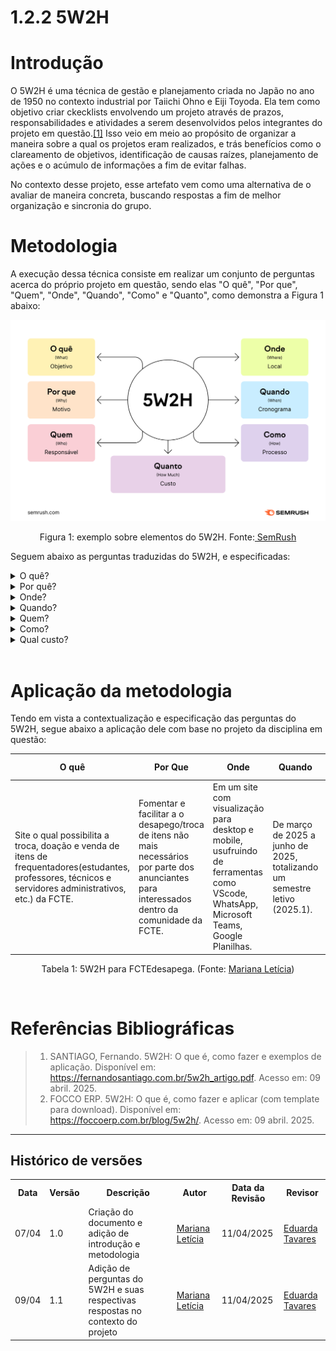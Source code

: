 # 1.2.2 5W2H

# Introdução

O 5W2H é uma técnica de gestão e planejamento criada no Japão no ano de 1950 no contexto industrial por Taiichi Ohno e Eiji Toyoda. Ela tem como objetivo criar ckecklists envolvendo um projeto através de prazos, responsabilidades e atividades a serem desenvolvidos pelos integrantes do projeto em questão.[[1]](#referências-bibliográficas) Isso veio em meio ao propósito de organizar a maneira sobre a qual os projetos eram realizados, e trás benefícios como o clareamento de objetivos, identificação de causas raízes, planejamento de ações e o acúmulo de informações a fim de evitar falhas.

No contexto desse projeto, esse artefato vem como uma alternativa de o avaliar de maneira concreta, buscando respostas a fim de melhor organização e sincronia do grupo.

# Metodologia

A execução dessa técnica consiste em realizar um conjunto de perguntas acerca do próprio projeto em questão, sendo elas "O quê", "Por que", "Quem", "Onde", "Quando", "Como" e "Quanto", como demonstra a Figura 1 abaixo:

<center>


<img src="/Base/assets/5W2H.png" width="600" alt="Imagem demonstrando as perguntas a serem feitas na técnica 5W2H.">

<p>Figura 1: exemplo sobre elementos do 5W2H. Fonte:<a href="https://Google.com"> SemRush</a> </p>


</center>

Seguem abaixo as perguntas traduzidas do 5W2H, e especificadas:

<details>
<summary>O quê?</summary>

Define a atividade a ser feita. Nesse momento, o escopo do projeto é definido e se dá a luz a uma solução.

</details>

<details>
<summary>Por quê?</summary>

Define a importãncia da atividade a ser feita. Esta seria a justificativa e motivação da criação da atividade.

</details>

<details>
<summary>Onde?</summary>

Define o local por onde será executada essa atividade. Nesse momento, se é formada uma contextualização sobre o projeto.

</details>

<details>
<summary>Quando?</summary>

Define o momento no qual será realizado a atividade. Aqui se atenta bastante aos prazos estipulados pela equipe, e no contexto do projeto, pelos clientes também.

</details>

<details>
<summary>Quem?</summary>

Define que pessoas serão responsáveis pela execução da atividade. São indicados trabalhos para as pessoas coerêntes para a atividade.

</details>

<details>
<summary>Como?</summary>

Define como a atividade deverá ser feita. Nesse momento deverá ser indicado que tipo de abordagem de projeto será utilizado pela equipe para consolidar o produto.

</details>

<details>
<summary>Qual custo?</summary>

Define a quantidade de materiais, dinheiro, entre outros recursos que serão gastos para a atividade ser executada. 

</details>

<br>

# Aplicação da metodologia



Tendo em vista a contextualização e especificação das perguntas do 5W2H, segue abaixo a aplicação dele com base no projeto da disciplina em questão:

<center>

| O quê                                                                                                                                                     | Por Que                                                                                                                                         | Onde                                                                                                                                   | Quando                                                                     | Quem                                                                                                                                              | Como                                                                                   | Quanto custa                                                                        |
| --------------------------------------------------------------------------------------------------------------------------------------------------------- | ----------------------------------------------------------------------------------------------------------------------------------------------- | -------------------------------------------------------------------------------------------------------------------------------------- | -------------------------------------------------------------------------- | ------------------------------------------------------------------------------------------------------------------------------------------------- | -------------------------------------------------------------------------------------- | ----------------------------------------------------------------------------------- |
| Site o qual possibilita a troca, doação e venda de itens de frequentadores(estudantes, professores, técnicos e servidores administrativos, etc.) da FCTE. | Fomentar e facilitar a o desapego/troca de itens não mais necessários por parte dos anunciantes para interessados dentro da comunidade da FCTE. | Em um site com visualização para desktop e mobile, usufruindo de ferramentas como VScode, WhatsApp, Microsoft Teams, Google Planilhas. | De março de 2025 a junho de 2025, totalizando um semestre letivo (2025.1). | Voluntários pertencentes a equipe 6 da disciplina de Arquitetura de Software da Universidade de Brasília, pertencenter ao semestre letivo 2025.1. | Através da metodologia ágil de engenharia de software Scrum XP, com auxílio do Kanban. | Será um serviço voluntariado garantindo a ausência de quaisquer custos financeiros. |

<p>Tabela 1: 5W2H para FCTEdesapega. (Fonte: <a href="https://github.com/Marianannn">Mariana Letícia</a>)</p>

</center>

<br>

# Referências Bibliográficas

> 1. SANTIAGO, Fernando. 5W2H: O que é, como fazer e exemplos de aplicação. Disponível em: https://fernandosantiago.com.br/5w2h_artigo.pdf. Acesso em: 09 abril. 2025.
> 2. FOCCO ERP. 5W2H: O que é, como fazer e aplicar (com template para download). Disponível em: https://foccoerp.com.br/blog/5w2h/. Acesso em: 09 abril. 2025.

---

## Histórico de versões

<div align="center">
    <table>
        <tr>
            <th>Data</th>
            <th>Versão</th>
            <th>Descrição</th>
            <th>Autor</th>
            <th>Data da Revisão</th>
            <th>Revisor</th>
        </tr>
        <tr>
            <td>07/04</td>
            <td>1.0</td>
            <td>Criação do documento e adição de introdução e metodologia</td>
            <td><a href="https://github.com/Marianannn">Mariana Letícia</a></td>
            <td>11/04/2025</td>
            <td><a href="https://github.com/erteduarda">Eduarda Tavares</a></td>
        </tr>
        <tr>
            <td>09/04</td>
            <td>1.1</td>
            <td>Adição de perguntas do 5W2H e suas respectivas respostas no contexto do projeto</td>
            <td><a href="https://github.com/Marianannn">Mariana Letícia</a></td>
            <td>11/04/2025</td>
            <td><a href="https://github.com/erteduarda">Eduarda Tavares</a></td>
        </tr>
    </table>
</div>
